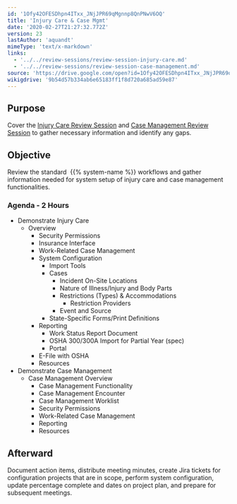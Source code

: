 ```yaml
---
id: '1Ofy42OFESDhpn4ITxx_JNjJPR69qMgnnp8QnPNwV6OQ'
title: 'Injury Care & Case Mgmt'
date: '2020-02-27T21:27:32.772Z'
version: 23
lastAuthor: 'aquandt'
mimeType: 'text/x-markdown'
links:
  - '../../review-sessions/review-session-injury-care.md'
  - '../../review-sessions/review-session-case-management.md'
source: 'https://drive.google.com/open?id=1Ofy42OFESDhpn4ITxx_JNjJPR69qMgnnp8QnPNwV6OQ'
wikigdrive: '9b54d57b334ab6e65183ff1f8d720a685ad59e87'
---
```

## Purpose

Cover the [Injury Care Review Session](../../review-sessions/review-session-injury-care.md) and [Case Management Review Session](../../review-sessions/review-session-case-management.md) to gather necessary information and identify any gaps.

## Objective

Review the standard  {{% system-name %}} workflows and gather information needed for system setup of injury care and case management functionalities.

### Agenda - 2 Hours

* Demonstrate Injury Care
    * Overview
        * Security Permissions
        * Insurance Interface
        * Work-Related Case Management
        * System Configuration
            * Import Tools
            * Cases
                * Incident On-Site Locations
                * Nature of Illness/Injury and Body Parts
                * Restrictions (Types) & Accommodations
                    * Restriction Providers
                * Event and Source
            * State-Specific Forms/Print Definitions
        * Reporting
            * Work Status Report Document
            * OSHA 300/300A Import for Partial Year (spec)
            * Portal
        * E-File with OSHA
        * Resources
* Demonstrate Case Management
    * Case Management Overview
        * Case Management Functionality
        * Case Management Encounter
        * Case Management Worklist
        * Security Permissions
        * Work-Related Case Management
        * Reporting
        * Resources

## Afterward

Document action items, distribute meeting minutes, create Jira tickets for configuration projects that are in scope, perform system configuration, update percentage complete and dates on project plan, and prepare for subsequent meetings.
